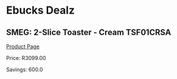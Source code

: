 
# Ebucks Dealz
## SMEG: 2-Slice Toaster - Cream TSF01CRSA
[Product Page](https://www.ebucks.com/web/shop/productSelected.do?prodId=286406038&catId=1196428103)

Price: R3099.00

Savings: 600.0


	